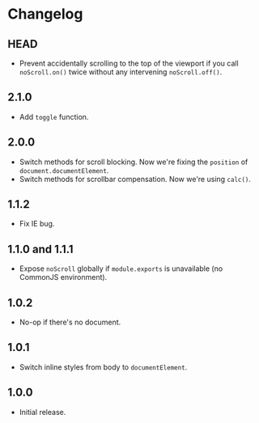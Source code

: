 # Changelog

## HEAD

- Prevent accidentally scrolling to the top of the viewport if you call `noScroll.on()` twice without any intervening `noScroll.off()`.

## 2.1.0

- Add `toggle` function.

## 2.0.0

- Switch methods for scroll blocking. Now we're fixing the `position` of `document.documentElement`.
- Switch methods for scrollbar compensation. Now we're using `calc()`.

## 1.1.2

- Fix IE bug.

## 1.1.0 and 1.1.1

- Expose `noScroll` globally if `module.exports` is unavailable (no CommonJS environment).

## 1.0.2

- No-op if there's no document.

## 1.0.1

- Switch inline styles from body to `documentElement`.

## 1.0.0

- Initial release.
